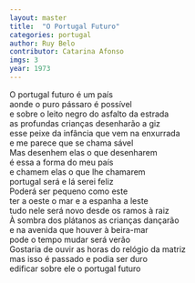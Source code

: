 ```yaml
---
layout: master
title:  "O Portugal Futuro"
categories: portugal
author: Ruy Belo
contributor: Catarina Afonso
imgs: 3
year: 1973
---
```


O portugal futuro é um país  
aonde o puro pássaro é possível  
e sobre o leito negro do asfalto da estrada   
as profundas crianças desenharão a giz  
esse peixe da infância que vem na enxurrada  
e me parece que se chama sável  
Mas desenhem elas o que desenharem  
é essa a forma do meu país  
e chamem elas o que lhe chamarem  
portugal será e lá serei feliz  
Poderá ser pequeno como este   
ter a oeste o mar e a espanha a leste  
tudo nele será novo desde os ramos à raiz  
À sombra dos plátanos as crianças dançarão  
e na avenida que houver à beira-mar  
pode o tempo mudar será verão  
Gostaria de ouvir as horas do relógio da matriz  
mas isso é passado e podia ser duro  
edificar sobre ele o portugal futuro  


